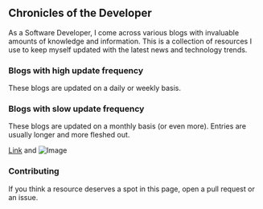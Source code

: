 ## Chronicles of the Developer

As a Software Developer, I come across various blogs with invaluable amounts of knowledge and information. This is a collection of resources I use to keep myself updated with the latest news and technology trends.

### Blogs with high update frequency

These blogs are updated on a daily or weekly basis.

### Blogs with slow update frequency

These blogs are updated on a monthly basis (or even more). Entries are usually longer and more fleshed out.



[Link](url) and ![Image](src)

### Contributing
If you think a resource deserves a spot in this page, open a pull request or an issue.
